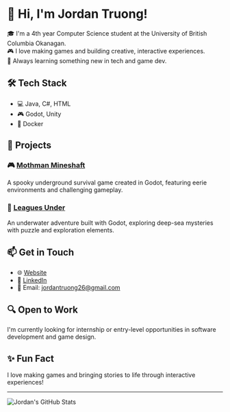 # 👋 Hi, I'm Jordan Truong!

🎓 I'm a 4th year Computer Science student at the University of British Columbia Okanagan.  
🎮 I love making games and building creative, interactive experiences.  
🧠 Always learning something new in tech and game dev.

## 🛠️ Tech Stack
- 💻 Java, C#, HTML
- 🎮 Godot, Unity
- 🐳 Docker

## 🚀 Projects
### 🎮 [Mothman Mineshaft](#)
A spooky underground survival game created in Godot, featuring eerie environments and challenging gameplay.

### 🌊 [Leagues Under](#)
An underwater adventure built with Godot, exploring deep-sea mysteries with puzzle and exploration elements.

## 📫 Get in Touch
- 🌐 [Website](#)
- 💼 [LinkedIn](#https://www.linkedin.com/in/jordan-truong-a0286b223/)
- 📧 Email: [jordantruong26@gmail.com](mailto:jordantruong26@gmail.com)

## 🔍 Open to Work
I'm currently looking for internship or entry-level opportunities in software development and game design.

## ✨ Fun Fact
I love making games and bringing stories to life through interactive experiences!

---

![Jordan's GitHub Stats](https://github-readme-stats.vercel.app/api?username=your-github-username&show_icons=true&theme=tokyonight)
